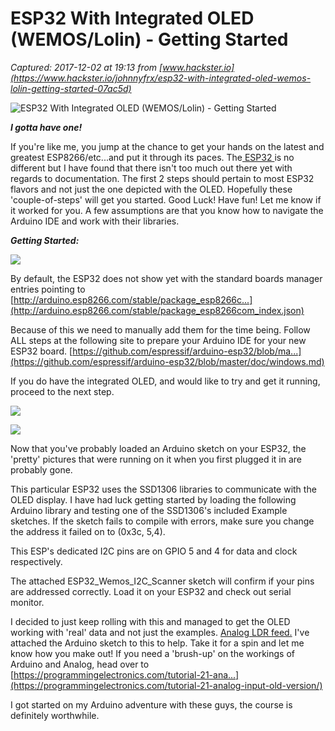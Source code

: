 # ESP32 With Integrated OLED (WEMOS/Lolin) - Getting Started

_Captured: 2017-12-02 at 19:13 from [www.hackster.io](https://www.hackster.io/johnnyfrx/esp32-with-integrated-oled-wemos-lolin-getting-started-07ac5d)_

![ESP32 With Integrated OLED \(WEMOS/Lolin\) - Getting Started](https://hackster.imgix.net/uploads/attachments/345704/lolin_esp32_5odqVKgg37.jpg?auto=compress%2Cformat&w=900&h=675&fit=min)

**_I gotta have one!_**

If you're like me, you jump at the chance to get your hands on the latest and greatest ESP8266/etc...and put it through its paces. The[ ESP32 ](https://youtu.be/hJFGLsTTZoA)is no different but I have found that there isn't too much out there yet with regards to documentation. The first 2 steps should pertain to most ESP32 flavors and not just the one depicted with the OLED. Hopefully these 'couple-of-steps' will get you started. Good Luck! Have fun! Let me know if it worked for you. A few assumptions are that you know how to navigate the Arduino IDE and work with their libraries.

**_Getting Started:_**

![](https://hackster.imgix.net/uploads/attachments/345713/step2_ide_cNyIumG0px.jpg?auto=compress%2Cformat&w=680&h=510&fit=max)

By default, the ESP32 does not show yet with the standard boards manager entries pointing to [http://arduino.esp8266.com/stable/package_esp8266c...](http://arduino.esp8266.com/stable/package_esp8266com_index.json)

Because of this we need to manually add them for the time being. Follow ALL steps at the following site to prepare your Arduino IDE for your new ESP32 board. [https://github.com/espressif/arduino-esp32/blob/ma...](https://github.com/espressif/arduino-esp32/blob/master/doc/windows.md)

If you do have the integrated OLED, and would like to try and get it running, proceed to the next step.

![](https://hackster.imgix.net/uploads/attachments/345715/step3a_MtoZcRRZ90.jpg?auto=compress%2Cformat&w=680&h=510&fit=max)

![](https://hackster.imgix.net/uploads/attachments/345716/step3b_qqytZUJCKd.jpg?auto=compress%2Cformat&w=680&h=510&fit=max)

Now that you've probably loaded an Arduino sketch on your ESP32, the 'pretty' pictures that were running on it when you first plugged it in are probably gone.

This particular ESP32 uses the SSD1306 libraries to communicate with the OLED display. I have had luck getting started by loading the following Arduino library and testing one of the SSD1306's included Example sketches. If the sketch fails to compile with errors, make sure you change the address it failed on to (0x3c, 5,4).

This ESP's dedicated I2C pins are on GPIO 5 and 4 for data and clock respectively.

The attached ESP32_Wemos_I2C_Scanner sketch will confirm if your pins are addressed correctly. Load it on your ESP32 and check out serial monitor.

I decided to just keep rolling with this and managed to get the OLED working with 'real' data and not just the examples. [Analog LDR feed.](https://youtu.be/HiQHXKg_Bqg) I've attached the Arduino sketch to this to help. Take it for a spin and let me know how you make out! If you need a 'brush-up' on the workings of Arduino and Analog, head over to [https://programmingelectronics.com/tutorial-21-ana...](https://programmingelectronics.com/tutorial-21-analog-input-old-version/)

I got started on my Arduino adventure with these guys, the course is definitely worthwhile.
